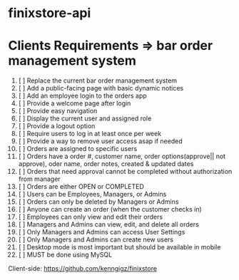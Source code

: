 # finixstore-api

# Clients Requirements => bar order management system

1. [ ] Replace the current bar order management system
2. [ ] Add a public-facing page with basic dynamic notices
3. [ ] Add an employee login to the orders app
4. [ ] Provide a welcome page after login
5. [ ] Provide easy navigation
6. [ ] Display the current user and assigned role
7. [ ] Provide a logout option
8. [ ] Require users to log in at least once per week
9. [ ] Provide a way to remove user access asap if needed
10. [ ] Orders are assigned to specific users
11. [ ] Orders have a order #, customer name, order options(approve|| not approve), oder name, order notes, created & updated dates
12. [ ] Orders that need approval cannot be completed without authorization from manager
13. [ ] Orders are either OPEN or COMPLETED
14. [ ] Users can be Employees, Managers, or Admins
15. [ ] Orders can only be deleted by Managers or Admins
16. [ ] Anyone can create an order (when the customer checks in)
17. [ ] Employees can only view and edit their orders
18. [ ] Managers and Admins can view, edit, and delete all orders
19. [ ] Only Managers and Admins can access User Settings
20. [ ] Only Managers and Admins can create new users
21. [ ] Desktop mode is most important but should be available in mobile
22. [ ] MUST be done using MySQL

Client-side: https://github.com/kenngigz/finixstore
